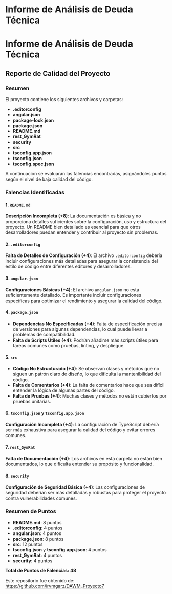 # Informe de Análisis de Deuda Técnica

# Informe de Análisis de Deuda Técnica

## Reporte de Calidad del Proyecto

### Resumen
El proyecto contiene los siguientes archivos y carpetas:
- **.editorconfig**
- **angular.json**
- **package-lock.json**
- **package.json**
- **README.md**
- **rest_GymRat**
- **security**
- **src**
- **tsconfig.app.json**
- **tsconfig.json**
- **tsconfig.spec.json**

A continuación se evaluarán las falencias encontradas, asignándoles puntos según el nivel de baja calidad del código.

### Falencias Identificadas

#### 1. `README.md`
**Descripción Incompleta (+8)**: La documentación es básica y no proporciona detalles suficientes sobre la configuración, uso y estructura del proyecto. Un README bien detallado es esencial para que otros desarrolladores puedan entender y contribuir al proyecto sin problemas.

#### 2. `.editorconfig`
**Falta de Detalles de Configuración (+4)**: El archivo `.editorconfig` debería incluir configuraciones más detalladas para asegurar la consistencia del estilo de código entre diferentes editores y desarrolladores.

#### 3. `angular.json`
**Configuraciones Básicas (+4)**: El archivo `angular.json` no está suficientemente detallado. Es importante incluir configuraciones específicas para optimizar el rendimiento y asegurar la calidad del código.

#### 4. `package.json`
- **Dependencias No Especificadas (+4)**: Falta de especificación precisa de versiones para algunas dependencias, lo cual puede llevar a problemas de compatibilidad.
- **Falta de Scripts Útiles (+4)**: Podrían añadirse más scripts útiles para tareas comunes como pruebas, linting, y despliegue.

#### 5. `src`
- **Código No Estructurado (+4)**: Se observan clases y métodos que no siguen un patrón claro de diseño, lo que dificulta la mantenibilidad del código.
- **Falta de Comentarios (+4)**: La falta de comentarios hace que sea difícil entender la lógica de algunas partes del código.
- **Falta de Pruebas (+4)**: Muchas clases y métodos no están cubiertos por pruebas unitarias.

#### 6. `tsconfig.json` y `tsconfig.app.json`
**Configuración Incompleta (+4)**: La configuración de TypeScript debería ser más exhaustiva para asegurar la calidad del código y evitar errores comunes.

#### 7. `rest_GymRat`
**Falta de Documentación (+4)**: Los archivos en esta carpeta no están bien documentados, lo que dificulta entender su propósito y funcionalidad.

#### 8. `security`
**Configuración de Seguridad Básica (+4)**: Las configuraciones de seguridad deberían ser más detalladas y robustas para proteger el proyecto contra vulnerabilidades comunes.

### Resumen de Puntos
- **README.md**: 8 puntos
- **.editorconfig**: 4 puntos
- **angular.json**: 4 puntos
- **package.json**: 8 puntos
- **src**: 12 puntos
- **tsconfig.json** y **tsconfig.app.json**: 4 puntos
- **rest_GymRat**: 4 puntos
- **security**: 4 puntos

**Total de Puntos de Falencias: 48**



Este repositorio fue obtenido de: https://github.com/irvmgarz/DAWM_Proyecto7